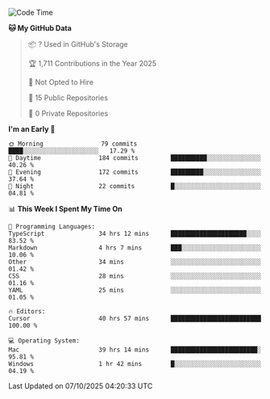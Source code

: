 <!--START_SECTION:waka-->
![Code Time](http://img.shields.io/badge/Code%20Time-7%2C946%20hrs%2013%20mins-blue)

**🐱 My GitHub Data** 

> 📦 ? Used in GitHub's Storage 
 > 
> 🏆 1,711 Contributions in the Year 2025
 > 
> 🚫 Not Opted to Hire
 > 
> 📜 15 Public Repositories 
 > 
> 🔑 0 Private Repositories 
 > 
**I'm an Early 🐤** 

```text
🌞 Morning                79 commits          ████░░░░░░░░░░░░░░░░░░░░░   17.29 % 
🌆 Daytime                184 commits         ██████████░░░░░░░░░░░░░░░   40.26 % 
🌃 Evening                172 commits         █████████░░░░░░░░░░░░░░░░   37.64 % 
🌙 Night                  22 commits          █░░░░░░░░░░░░░░░░░░░░░░░░   04.81 % 
```


📊 **This Week I Spent My Time On** 

```text
💬 Programming Languages: 
TypeScript               34 hrs 12 mins      █████████████████████░░░░   83.52 % 
Markdown                 4 hrs 7 mins        ███░░░░░░░░░░░░░░░░░░░░░░   10.06 % 
Other                    34 mins             ░░░░░░░░░░░░░░░░░░░░░░░░░   01.42 % 
CSS                      28 mins             ░░░░░░░░░░░░░░░░░░░░░░░░░   01.16 % 
YAML                     25 mins             ░░░░░░░░░░░░░░░░░░░░░░░░░   01.05 % 

🔥 Editors: 
Cursor                   40 hrs 57 mins      █████████████████████████   100.00 % 

💻 Operating System: 
Mac                      39 hrs 14 mins      ████████████████████████░   95.81 % 
Windows                  1 hr 42 mins        █░░░░░░░░░░░░░░░░░░░░░░░░   04.19 % 
```


 Last Updated on 07/10/2025 04:20:33 UTC
<!--END_SECTION:waka-->

